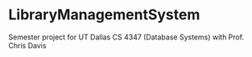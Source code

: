 # LibraryManagementSystem
Semester project for UT Dallas CS 4347 (Database Systems) with Prof. Chris Davis
